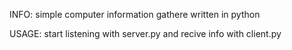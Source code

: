 INFO:
simple computer information gathere written in python


USAGE:
start listening with server.py and recive info with client.py

